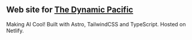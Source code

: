 ## Web site for [The Dynamic Pacific](https://www.thedynamicpacific.com)
Making AI Cool!
Built with Astro, TailwindCSS and TypeScript.
Hosted on Netlify.
